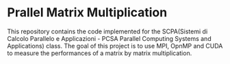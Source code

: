 # Prallel Matrix Multiplication
This repository contains the code implemented for the SCPA(Sistemi di Calcolo Parallelo e Applicazioni - PCSA Parallel Computing Systems and Applications) class. The goal of this project is to use MPI, OpnMP and CUDA to measure the performances of a matrix by matrix multiplication. 

